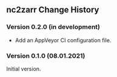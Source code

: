 ## nc2zarr Change History

### Version 0.2.0 (in development)

* Add an AppVeyor CI configuration file.

### Version 0.1.0 (08.01.2021)

Initial version. 
